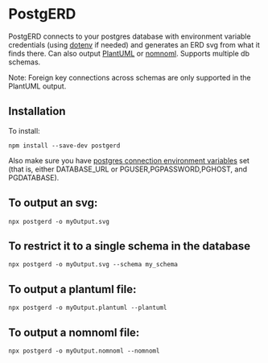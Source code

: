 # PostgERD

PostgERD connects to your postgres database with environment variable credentials (using [dotenv](https://github.com/motdotla/dotenv#readme) if needed) and generates an ERD svg from what it finds there. Can also output [PlantUML](https://plantuml.com/) or [nomnoml](http://www.nomnoml.com/). Supports multiple db schemas.

Note: Foreign key connections across schemas are only supported in the PlantUML output.

## Installation

To install:

```
npm install --save-dev postgerd
```

Also make sure you have [postgres connection environment variables](https://www.postgresql.org/docs/9.3/libpq-envars.html) set (that is, either DATABASE_URL or PGUSER,PGPASSWORD,PGHOST, and PGDATABASE).

## To output an svg:

```
npx postgerd -o myOutput.svg
```

## To restrict it to a single schema in the database

```
npx postgerd -o myOutput.svg --schema my_schema
```

## To output a plantuml file:

```
npx postgerd -o myOutput.plantuml --plantuml
```

## To output a nomnoml file:

```
npx postgerd -o myOutput.nomnoml --nomnoml
```